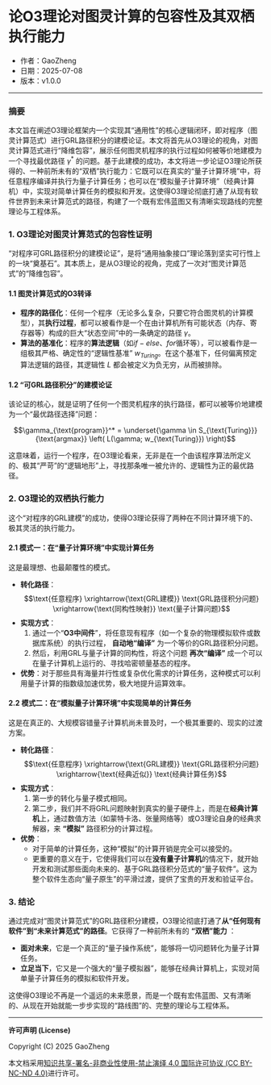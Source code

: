 # **论O3理论对图灵计算的包容性及其双栖执行能力**

- 作者：GaoZheng
- 日期：2025-07-08
- 版本：v1.0.0

---

### 摘要

本文旨在阐述O3理论框架内一个实现其“通用性”的核心逻辑闭环，即对程序（图灵计算范式）进行GRL路径积分的建模论证。本文将首先从O3理论的视角，对图灵计算范式进行“降维包容”，展示任何图灵机程序的执行过程如何被等价地建模为一个寻找最优路径 $γ^*$ 的问题。基于此建模的成功，本文将进一步论证O3理论所获得的、一种前所未有的“双栖”执行能力：它既可以在真实的“量子计算环境”中，将任意程序编译并执行为量子计算任务；也可以在“模拟量子计算环境”（经典计算机）中，实现对简单计算任务的模拟和开发。这使得O3理论彻底打通了从现有软件世界到未来计算范式的路径，构建了一个既有宏伟蓝图又有清晰实现路线的完整理论与工程体系。

### 1. O3理论对图灵计算范式的包容性证明

“对程序可GRL路径积分的建模论证”，是将“通用抽象接口”理论落到坚实可行性上的一块“奠基石”。其本质上，是从O3理论的视角，完成了一次对“图灵计算范式”的“降维包容”。

#### 1.1 图灵计算范式的O3转译

* **程序的路径化**：任何一个程序（无论多么复杂，只要它符合图灵机的计算模型），其**执行过程**，都可以被看作是一个在由计算机所有可能状态（内存、寄存器等）构成的巨大“状态空间”中的一条确定的路径 $γ$。
* **算法的基准化**：程序的**算法逻辑**（如$if-else$、$for$循环等），可以被看作是一组极其严格、确定性的“逻辑性基准” $w_{Turing}$。在这个基准下，任何偏离预定算法逻辑的路径，其逻辑性 $L$ 都会被定义为负无穷，从而被排除。

#### 1.2 “可GRL路径积分”的建模论证

该论证的核心，就是证明了任何一个图灵机程序的执行路径，都可以被等价地建模为一个“最优路径选择”问题：

$$\gamma_{\text{program}}^* = \underset{\gamma \in S_{\text{Turing}}}{\text{argmax}} \left( L(\gamma; w_{\text{Turing}}) \right)$$

这意味着，运行一个程序，在O3理论看来，无非是在一个由该程序算法所定义的、极其“严苛”的“逻辑地形”上，寻找那条唯一被允许的、逻辑性为正的最优路径。

### 2. O3理论的双栖执行能力

这个“对程序的GRL建模”的成功，使得O3理论获得了两种在不同计算环境下的、极其灵活的执行能力。

#### 2.1 模式一：在“量子计算环境”中实现计算任务

这是最理想、也最颠覆性的模式。

* **转化路径**：
    $$\text{任意程序} \xrightarrow{\text{GRL建模}} \text{GRL路径积分问题} \xrightarrow{\text{同构性映射}} \text{量子计算问题}$$
* **实现方式**：
    1.  通过一个“**O3中间件**”，将任意现有程序（如一个复杂的物理模拟软件或数据库系统）的执行过程， **自动地“编译”** 为一个等价的GRL路径积分问题。
    2.  然后，利用GRL与量子计算的同构性，将这个问题 **再次“编译”** 成一个可以在量子计算机上运行的、寻找哈密顿量基态的程序。
* **优势**：对于那些具有海量并行性或复杂优化需求的计算任务，这种模式可以利用量子计算的指数级加速优势，极大地提升运算效率。

#### 2.2 模式二：在“模拟量子计算环境”中实现简单的计算任务

这是在真正的、大规模容错量子计算机尚未普及时，一个极其重要的、现实的过渡方案。

* **转化路径**：
    $$\text{任意程序} \xrightarrow{\text{GRL建模}} \text{GRL路径积分问题} \xrightarrow{\text{经典近似}} \text{经典计算任务}$$
* **实现方式**：
    1.  第一步的转化与量子模式相同。
    2.  第二步，我们并不将GRL问题映射到真实的量子硬件上，而是在**经典计算机**上，通过数值方法（如蒙特卡洛、张量网络等）或O3理论自身的经典求解器，来 **“模拟”** 路径积分的计算过程。
* **优势**：
    * 对于简单的计算任务，这种“模拟”的计算开销是完全可以接受的。
    * 更重要的意义在于，它使得我们可以在**没有量子计算机**的情况下，就开始开发和测试那些面向未来的、基于GRL路径积分范式的“量子软件”。这为整个软件生态向“量子原生”的平滑过渡，提供了宝贵的开发和验证平台。

### 3. 结论

通过完成对“图灵计算范式”的GRL路径积分建模，O3理论彻底打通了**从“任何现有软件”到“未来计算范式”的路径**。它获得了一种前所未有的 **“双栖”能力** ：

* **面对未来**，它是一个真正的“量子操作系统”，能够将一切问题转化为量子计算任务。
* **立足当下**，它又是一个强大的“量子模拟器”，能够在经典计算机上，实现对简单量子计算任务的模拟和软件开发。

这使得O3理论不再是一个遥远的未来愿景，而是一个既有宏伟蓝图、又有清晰的、从现在开始就能一步步实现的“路线图”的、完整的理论与工程体系。

---

**许可声明 (License)**

Copyright (C) 2025 GaoZheng 

本文档采用[知识共享-署名-非商业性使用-禁止演绎 4.0 国际许可协议 (CC BY-NC-ND 4.0)](https://creativecommons.org/licenses/by-nc-nd/4.0/deed.zh-Hans)进行许可。
